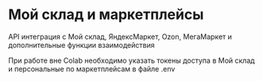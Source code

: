 # Мой склад и маркетплейсы

API интеграция с Мой склад, ЯндексМаркет, Ozon, МегаМаркет и дополнительные функции взаимодействия

При работе вне Colab необходимо указать токены доступа в Мой склад и персональные по маркетплейсам в файле .env